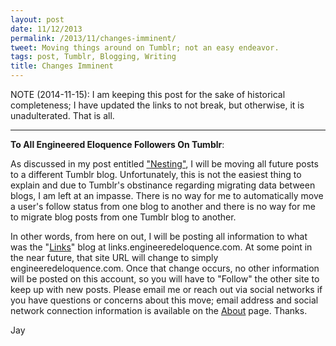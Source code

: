 ```yaml
---
layout: post
date: 11/12/2013
permalink: /2013/11/changes-imminent/
tweet: Moving things around on Tumblr; not an easy endeavor.
tags: post, Tumblr, Blogging, Writing
title: Changes Imminent
---
```


NOTE (2014-11-15): I am keeping this post for the sake of historical completeness; I have updated the links to not break, but otherwise, it is unadulterated. That is all.

<hr />

**To All Engineered Eloquence Followers On Tumblr**:

As discussed in my post entitled ["Nesting"](/2013/10/nesting), I will be moving all future posts to a different Tumblr blog. Unfortunately, this is not the easiest thing to explain and due to Tumblr's obstinance regarding migrating data between blogs, I am left at an impasse. There is no way for me to automatically move a user's follow status from one blog to another and there is no way for me to migrate blog posts from one Tumblr blog to another.

In other words, from here on out, I will be posting all information to what was the "[Links](http://thejayray.tumblr.com)" blog at links.engineeredeloquence.com. At some point in the near future, that site URL will change to simply engineeredeloquence.com. Once that change occurs, no other information will be posted on this account, so you will have to "Follow" the other site to keep up with new posts. Please email me or reach out via social networks if you have questions or concerns about this move; email address and social network connection information is available on the [About](http:///about) page. Thanks.

Jay